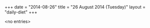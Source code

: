 +++
date = "2014-08-26"
title = "26 August 2014 (Tuesday)"
layout = "daily-diet"
+++

<p>&lt;no entries&gt;</p>